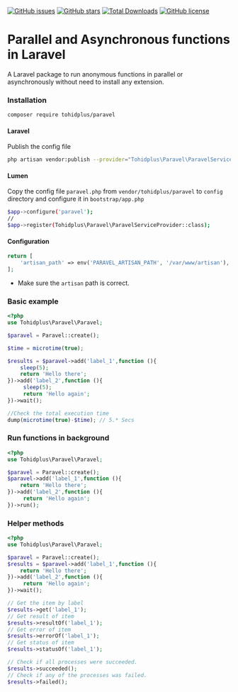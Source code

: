 [![GitHub issues](https://img.shields.io/github/issues/tohidplus/paravel.svg)](https://github.com/tohidplus/paravel/issues)
[![GitHub stars](https://img.shields.io/github/stars/tohidplus/paravel.svg)](https://github.com/tohidplus/paravel/stargazers)
[![Total Downloads](https://img.shields.io/packagist/dt/tohidplus/paravel.svg)](https://packagist.org/packages/tohidplus/paravel)
[![GitHub license](https://img.shields.io/github/license/tohidplus/paravel.svg)](https://github.com/tohidplus/paravel/blob/master/LICENSE.txt)

# Parallel and Asynchronous functions in Laravel
A Laravel package to run anonymous functions in parallel or asynchronously without need to install any extension.
### Installation
```bash
composer require tohidplus/paravel
```
#### Laravel
Publish the config file 
```bash
php artisan vendor:publish --provider="Tohidplus\Paravel\ParavelServiceProvider"
```
#### Lumen
Copy the config file `paravel.php` from `vendor/tohidplus/paravel` to `config` directory and configure it in `bootstrap/app.php`
```bash
$app->configure('paravel');
//
$app->register(Tohidplus\Paravel\ParavelServiceProvider::class);
```
#### Configuration
```php
return [
    'artisan_path' => env('PARAVEL_ARTISAN_PATH', '/var/www/artisan'),
];
```
* Make sure the `artisan` path is correct.

### Basic example
```php
<?php
use Tohidplus\Paravel\Paravel;

$paravel = Paravel::create();

$time = microtime(true);        

$results = $paravel->add('label_1',function (){
    sleep(5);
    return 'Hello there';
})->add('label_2',function (){
     sleep(5);
     return 'Hello again';
})->wait();

//Check the total execution time
dump(microtime(true)-$time); // 5.* Secs
```
### Run functions in background
```php
<?php
use Tohidplus\Paravel\Paravel;

$paravel = Paravel::create();   
$paravel->add('label_1',function (){
    return 'Hello there';
})->add('label_2',function (){
     return 'Hello again';
})->run();
```
### Helper methods
```php
<?php
use Tohidplus\Paravel\Paravel;

$paravel = Paravel::create();   
$results = $paravel->add('label_1',function (){
    return 'Hello there';
})->add('label_2',function (){
     return 'Hello again';
})->wait();

// Get the item by label
$results->get('label_1');
// Get result of item
$results->resultOf('label_1');
// Get error of item
$results->errorOf('label_1');
// Get status of item
$results->statusOf('label_1');

// Check if all processes were succeeded.
$results->succeeded();
// Check if any of the processes was failed.
$results->failed();
```
